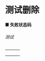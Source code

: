 # 测试删除
**■ 失败状态码** 
###### 测试

|      |      |      |
| ---- | ---- | ---- |
|      |      |      |
|      |      |      |
|      |      |      |

